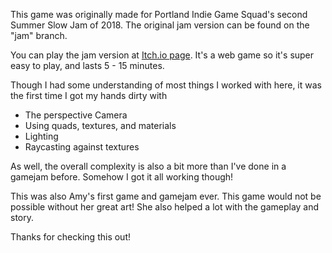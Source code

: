 This game was originally made for Portland Indie Game Squad's second Summer Slow Jam of 2018. The original jam version can be found on the "jam" branch.

You can play the jam version at [Itch.io page]("https://drewtooroo.itch.io/the-attic"). It's a web game so it's super easy to play, and lasts 5 - 15 minutes.

Though I had some understanding of most things I worked with here, it was the first time I got my hands dirty with
* The perspective Camera
* Using quads, textures, and materials
* Lighting
* Raycasting against textures

As well, the overall complexity is also a bit more than I've done in a gamejam before. Somehow I got it all working though!

This was also Amy's first game and gamejam ever. This game would not be possible without her great art! She also helped a lot with the gameplay and story.

Thanks for checking this out!


